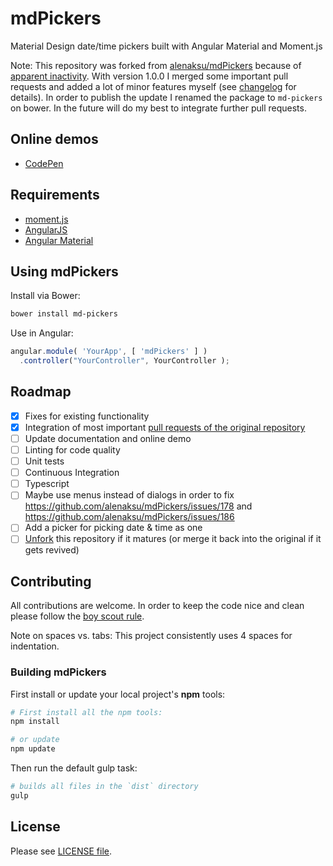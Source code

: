 # mdPickers
Material Design date/time pickers built with Angular Material and Moment.js

Note: This repository was forked from [alenaksu/mdPickers](https://github.com/alenaksu/mdPickers) because of [apparent inactivity](https://github.com/alenaksu/mdPickers/issues/192). With version 1.0.0 I merged some important pull requests and added a lot of minor features myself (see [changelog](https://github.com/dpoetzsch/md-pickers/blob/master/CHANGELOG.md) for details). In order to publish the update I renamed the package to `md-pickers` on bower. In the future will do my best to integrate further pull requests.

## Online demos

* [CodePen](http://codepen.io/alenaksu/full/eNzbrZ)

## Requirements

* [moment.js](http://momentjs.com/)
* [AngularJS](https://angularjs.org/)
* [Angular Material](https://material.angularjs.org/)

## Using mdPickers

Install via Bower:

```bash
bower install md-pickers
```

Use in Angular:
```javascript
angular.module( 'YourApp', [ 'mdPickers' ] )
  .controller("YourController", YourController );
```

## Roadmap

- [x] Fixes for existing functionality
- [x] Integration of most important [pull requests of the original repository](https://github.com/alenaksu/mdPickers/pulls)
- [ ] Update documentation and online demo
- [ ] Linting for code quality
- [ ] Unit tests
- [ ] Continuous Integration
- [ ] Typescript
- [ ] Maybe use menus instead of dialogs in order to fix https://github.com/alenaksu/mdPickers/issues/178 and https://github.com/alenaksu/mdPickers/issues/186
- [ ] Add a picker for picking date & time as one
- [ ] [Unfork](https://stackoverflow.com/a/44140289/3594403) this repository if it matures (or merge it back into the original if it gets revived)

## Contributing

All contributions are welcome. In order to keep the code nice and clean please follow the [boy scout rule](http://programmer.97things.oreilly.com/wiki/index.php/The_Boy_Scout_Rule).

Note on spaces vs. tabs: This project consistently uses 4 spaces for indentation.

### Building mdPickers

First install or update your local project's __npm__ tools:

```bash
# First install all the npm tools:
npm install

# or update
npm update
```

Then run the default gulp task:

```bash
# builds all files in the `dist` directory
gulp
```

## License

Please see [LICENSE file](https://github.com/dpoetzsch/md-pickers/blob/master/LICENSE).
